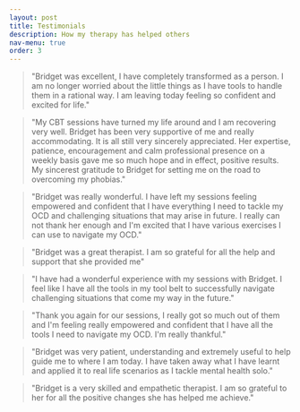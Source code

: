 ```yaml
---
layout: post
title: Testimonials
description: How my therapy has helped others
nav-menu: true
order: 3
---
```


<blockquote>
"Bridget was excellent, I have completely transformed as a person. I am no longer worried about the little things as I have tools to handle them in a rational way. I am leaving today feeling so confident and excited for life."
</blockquote>

<blockquote>
"My CBT sessions have turned my life around and I am recovering very well. Bridget has been very supportive of me and really accommodating. It is all still very sincerely appreciated. Her expertise, patience, encouragement and calm professional presence on a weekly basis gave me so much hope and in effect, positive results. My sincerest gratitude to Bridget for setting me on the road to overcoming my phobias."
</blockquote>

<blockquote>
"Bridget was really wonderful. I have left my sessions feeling empowered and confident that I have everything I need to tackle my OCD and challenging situations that may arise in future. I really can not thank her enough and I'm excited that I have various exercises I can use to navigate my OCD."
</blockquote>

<blockquote>
"Bridget was a great therapist. I am so grateful for all the help and support that she provided me"
</blockquote>

<blockquote>
"I have had a wonderful experience with my sessions with Bridget. I feel like I have all the tools in my tool belt to successfully navigate challenging situations that come my way in the future."
</blockquote>

<blockquote>
"Thank you again for our sessions, I really got so much out of them and I'm feeling really empowered and confident that I have all the tools I need to navigate my OCD. I'm really thankful." 
</blockquote>

<blockquote>
"Bridget was very patient, understanding and extremely useful to help guide me to where I am today. I have taken away what I have learnt and applied it to real life scenarios as I tackle mental health solo."
</blockquote>

<blockquote>
"Bridget is a very skilled and empathetic therapist. I am so grateful to her for all the positive changes she has helped me achieve."
</blockquote>